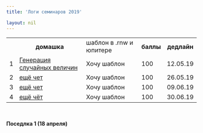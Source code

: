 ```yaml
---
title: 'Логи семинаров 2019'

layout: nil
---
```


<table id="t01">
  <tr>
    <th> </th>
    <th> домашка </th>
    <td> шаблон в .rnw и юпитере </td>
    <th> баллы </th>
    <th> дедлайн </th>
  </tr>
  <tr>
    <td> 1 </td>
    <td> <a href="https://github.com/FUlyankin/LaTeX/blob/master/Logi_2019/Homework_2019/task_1 factcheck.pdf" target="_blank"> Генерация случайных величин</a> </td>
    <td> Хочу шаблон </td>
    <td> 100 </td>
    <td> 12.05.19 </td>
  </tr>
  <tr>
    <td> 2 </td>
    <td> <a href="https://github.com/FUlyankin/LaTeX/blob/master/Logi_2019/Homework_2019/task_3(CV).pdf" target="_blank"> ещё чет </a> </td>
    <td> Хочу шаблон </td>
    <td> 100 </td>
    <td> 26.05.19 </td>
  </tr>
  <tr>
    <td> 3 </td>
    <td> <a href="https://github.com/FUlyankin/LaTeX/blob/master/Logi_2019/Homework_2019/task_3(CV).pdf" target="_blank"> ещё чет </a> </td>
    <td> Хочу шаблон </td>
    <td> 100 </td>
    <td> 09.06.19 </td>
  </tr>
  <tr>
    <td> 4 </td>
    <td> <a href="https://github.com/FUlyankin/LaTeX/blob/master/Logi_2019/Homework_2019/task_4(bigleb).pdf" target="_blank"> ещё чёт </a> </td>
    <td> Хочу шаблон </td>
    <td> 100 </td>
    <td> 30.06.19 </td>
  </tr>
</table>

<br>


__Поседлка 1 (18 апреля)__
